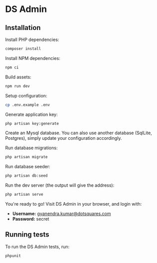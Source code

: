# DS Admin

## Installation

Install PHP dependencies:

```sh
composer install
```

Install NPM dependencies:

```sh
npm ci
```

Build assets:

```sh
npm run dev
```

Setup configuration:

```sh
cp .env.example .env
```

Generate application key:

```sh
php artisan key:generate
```

Create an Mysql database. You can also use another database (SqlLite, Postgres), simply update your configuration accordingly.

Run database migrations:

```sh
php artisan migrate
```

Run database seeder:

```sh
php artisan db:seed
```

Run the dev server (the output will give the address):

```sh
php artisan serve
```

You're ready to go! Visit DS Admin in your browser, and login with:

- **Username:** gyanendra.kumar@dotsquares.com
- **Password:** secret

## Running tests

To run the DS Admin  tests, run:

```
phpunit
```
